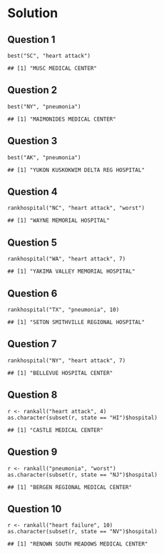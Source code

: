 Solution
========

Question 1
----------

    best("SC", "heart attack")

    ## [1] "MUSC MEDICAL CENTER"

Question 2
----------

    best("NY", "pneumonia")

    ## [1] "MAIMONIDES MEDICAL CENTER"

Question 3
----------

    best("AK", "pneumonia")

    ## [1] "YUKON KUSKOKWIM DELTA REG HOSPITAL"

Question 4
----------

    rankhospital("NC", "heart attack", "worst")

    ## [1] "WAYNE MEMORIAL HOSPITAL"

Question 5
----------

    rankhospital("WA", "heart attack", 7)

    ## [1] "YAKIMA VALLEY MEMORIAL HOSPITAL"

Question 6
----------

    rankhospital("TX", "pneumonia", 10)

    ## [1] "SETON SMITHVILLE REGIONAL HOSPITAL"

Question 7
----------

    rankhospital("NY", "heart attack", 7)

    ## [1] "BELLEVUE HOSPITAL CENTER"

Question 8
----------

    r <- rankall("heart attack", 4)
    as.character(subset(r, state == "HI")$hospital)

    ## [1] "CASTLE MEDICAL CENTER"

Question 9
----------

    r <- rankall("pneumonia", "worst")
    as.character(subset(r, state == "NJ")$hospital)

    ## [1] "BERGEN REGIONAL MEDICAL CENTER"

Question 10
-----------

    r <- rankall("heart failure", 10)
    as.character(subset(r, state == "NV")$hospital)

    ## [1] "RENOWN SOUTH MEADOWS MEDICAL CENTER"
